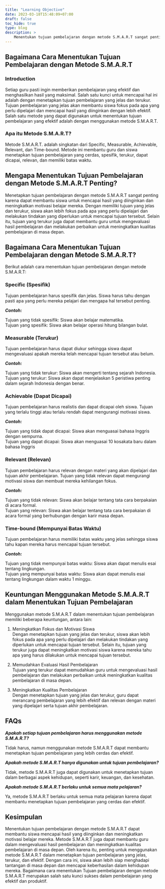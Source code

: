 ```yaml
---
title: "Learning Objective"
date: 2023-03-18T15:48:09+07:00
draft: false
toc_hide: true
type: blog
description: >
    Menentukan tujuan pembelajaran dengan metode S.M.A.R.T sangat penting agar siswa dapat mencapai hasil yang diinginkan. Pelajari bagaimana cara menetapkan tujuan yang cerdas dan efektif dengan metode S.M.A.R.T.
---
```


## Bagaimana Cara Menentukan Tujuan Pembelajaran dengan Metode S.M.A.R.T

### Introduction

Setiap guru pasti ingin memberikan pembelajaran yang efektif dan menghasilkan hasil yang maksimal. Salah satu kunci untuk mencapai hal ini adalah dengan menetapkan tujuan pembelajaran yang jelas dan terukur. Tujuan pembelajaran yang jelas akan membantu siswa fokus pada apa yang perlu dipelajari dan mencapai hasil yang diinginkan dengan lebih efektif. Salah satu metode yang dapat digunakan untuk menentukan tujuan pembelajaran yang efektif adalah dengan menggunakan metode S.M.A.R.T.

### Apa itu Metode S.M.A.R.T?

Metode S.M.A.R.T. adalah singkatan dari Specific, Measurable, Achievable, Relevant, dan Time-bound. Metode ini membantu guru dan siswa menetapkan tujuan pembelajaran yang cerdas, spesifik, terukur, dapat dicapai, relevan, dan memiliki batas waktu.

## Mengapa Menentukan Tujuan Pembelajaran dengan Metode S.M.A.R.T Penting?

Menetapkan tujuan pembelajaran dengan metode S.M.A.R.T sangat penting karena dapat membantu siswa untuk mencapai hasil yang diinginkan dan meningkatkan motivasi belajar mereka. Dengan memiliki tujuan yang jelas dan terukur, siswa akan lebih fokus pada apa yang perlu dipelajari dan melakukan tindakan yang diperlukan untuk mencapai tujuan tersebut. Selain itu, tujuan yang terukur juga dapat membantu guru untuk mengevaluasi hasil pembelajaran dan melakukan perbaikan untuk meningkatkan kualitas pembelajaran di masa depan.

## Bagaimana Cara Menentukan Tujuan Pembelajaran dengan Metode S.M.A.R.T?

Berikut adalah cara menentukan tujuan pembelajaran dengan metode S.M.A.R.T:

### Specific (Spesifik)

Tujuan pembelajaran harus spesifik dan jelas. Siswa harus tahu dengan pasti apa yang perlu mereka pelajari dan mengapa hal tersebut penting.

***Contoh:***

Tujuan yang tidak spesifik: Siswa akan belajar matematika.\
Tujuan yang spesifik: Siswa akan belajar operasi hitung bilangan bulat.

### Measurable (Terukur)

Tujuan pembelajaran harus dapat diukur sehingga siswa dapat mengevaluasi apakah mereka telah mencapai tujuan tersebut atau belum.

***Contoh:***

Tujuan yang tidak terukur: Siswa akan mengerti tentang sejarah Indonesia.\
Tujuan yang terukur: Siswa akan dapat menjelaskan 5 peristiwa penting dalam sejarah Indonesia dengan benar.

### Achievable (Dapat Dicapai)

Tujuan pembelajaran harus realistis dan dapat dicapai oleh siswa. Tujuan yang terlalu tinggi atau terlalu rendah dapat mengurangi motivasi siswa.

***Contoh:***

Tujuan yang tidak dapat dicapai: Siswa akan menguasai bahasa Inggris dengan sempurna.\
Tujuan yang dapat dicapai: Siswa akan menguasai 10 kosakata baru dalam bahasa Inggris

### Relevant (Relevan)

Tujuan pembelajaran harus relevan dengan materi yang akan dipelajari dan tujuan akhir pembelajaran. Tujuan yang tidak relevan dapat mengurangi motivasi siswa dan membuat mereka kehilangan fokus.

***Contoh:***

Tujuan yang tidak relevan: Siswa akan belajar tentang tata cara berpakaian di acara formal.\
Tujuan yang relevan: Siswa akan belajar tentang tata cara berpakaian di acara formal yang berhubungan dengan karir masa depan.

### Time-bound (Mempunyai Batas Waktu)

Tujuan pembelajaran harus memiliki batas waktu yang jelas sehingga siswa tahu kapan mereka harus mencapai tujuan tersebut.

***Contoh:***

Tujuan yang tidak mempunyai batas waktu: Siswa akan dapat menulis esai tentang lingkungan.\
Tujuan yang mempunyai batas waktu: Siswa akan dapat menulis esai tentang lingkungan dalam waktu 1 minggu.

## Keuntungan Menggunakan Metode S.M.A.R.T dalam Menentukan Tujuan Pembelajaran

Menggunakan metode S.M.A.R.T dalam menentukan tujuan pembelajaran memiliki beberapa keuntungan, antara lain:

1. Meningkatkan Fokus dan Motivasi Siswa\
Dengan menetapkan tujuan yang jelas dan terukur, siswa akan lebih fokus pada apa yang perlu dipelajari dan melakukan tindakan yang diperlukan untuk mencapai tujuan tersebut. Selain itu, tujuan yang terukur juga dapat meningkatkan motivasi siswa karena mereka tahu apa yang harus dilakukan untuk mencapai tujuan tersebut.

2. Memudahkan Evaluasi Hasil Pembelajaran\
Tujuan yang terukur dapat memudahkan guru untuk mengevaluasi hasil pembelajaran dan melakukan perbaikan untuk meningkatkan kualitas pembelajaran di masa depan.

3. Meningkatkan Kualitas Pembelajaran\
Dengan menetapkan tujuan yang jelas dan terukur, guru dapat merancang pembelajaran yang lebih efektif dan relevan dengan materi yang dipelajari serta tujuan akhir pembelajaran.

## FAQs

***Apakah setiap tujuan pembelajaran harus menggunakan metode S.M.A.R.T?***

Tidak harus, namun menggunakan metode S.M.A.R.T dapat membantu menetapkan tujuan pembelajaran yang lebih cerdas dan efektif.

***Apakah metode S.M.A.R.T hanya digunakan untuk tujuan pembelajaran?***

Tidak, metode S.M.A.R.T juga dapat digunakan untuk menetapkan tujuan dalam berbagai aspek kehidupan, seperti karir, keuangan, dan kesehatan.

***Apakah metode S.M.A.R.T berlaku untuk semua mata pelajaran?***

Ya, metode S.M.A.R.T berlaku untuk semua mata pelajaran karena dapat membantu menetapkan tujuan pembelajaran yang cerdas dan efektif.

## Kesimpulan

Menentukan tujuan pembelajaran dengan metode S.M.A.R.T dapat membantu siswa mencapai hasil yang diinginkan dan meningkatkan motivasi belajar mereka. Metode S.M.A.R.T juga dapat membantu guru dalam mengevaluasi hasil pembelajaran dan meningkatkan kualitas pembelajaran di masa depan. Oleh karena itu, penting untuk menggunakan metode S.M.A.R.T dalam menetapkan tujuan pembelajaran yang jelas, terukur, dan efektif. Dengan cara ini, siswa akan lebih siap menghadapi tantangan di masa depan dan mencapai keberhasilan dalam kehidupan mereka. Bagaimana cara menentukan Tujuan pembelajaran dengan metode S.M.A.R.T merupakan salah satu kunci sukses dalam pembelajaran yang efektif dan produktif.
